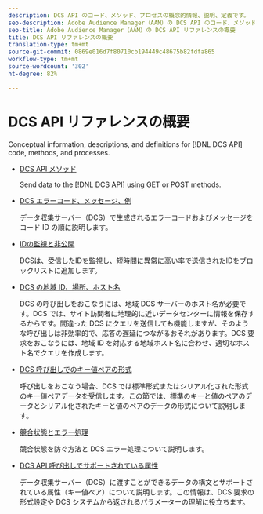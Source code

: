 ```yaml
---
description: DCS API のコード、メソッド、プロセスの概念的情報、説明、定義です。
seo-description: Adobe Audience Manager（AAM）の DCS API のコード、メソッド、プロセスの概念的情報、説明、定義です。
seo-title: Adobe Audience Manager（AAM）の DCS API リファレンスの概要
title: DCS API リファレンスの概要
translation-type: tm+mt
source-git-commit: 0869e016d7f80710cb194449c48675b82fdfa865
workflow-type: tm+mt
source-wordcount: '302'
ht-degree: 82%

---
```



# DCS API リファレンスの概要

Conceptual information, descriptions, and definitions for [!DNL DCS API] code, methods, and processes.

* [DCS API メソッド](/help/using/api/dcs-intro/dcs-api-reference/dcs-api-methods.md)

   Send data to the [!DNL DCS API] using GET or POST methods.

* [DCS エラーコード、メッセージ、例](/help/using/api/dcs-intro/dcs-api-reference/dcs-error-codes.md)

   データ収集サーバー（DCS）で生成されるエラーコードおよびメッセージをコード ID の順に説明します。

* [IDの監視と非公開](/help/using/api/dcs-intro/dcs-api-reference/id-monitoring-denylisting.md)

   DCSは、受信したIDを監視し、短時間に異常に高い率で送信されたIDをブロックリストに追加します。

* [DCS の地域 ID、場所、ホスト名](/help/using/api/dcs-intro/dcs-api-reference/dcs-regions.md)

   DCS の呼び出しをおこなうには、地域 DCS サーバーのホスト名が必要です。DCS では、サイト訪問者に地理的に近いデータセンターに情報を保存するからです。間違った DCS にクエリを送信しても機能しますが、そのような呼び出しは非効率的で、応答の遅延につながるおそれがあります。DCS 要求をおこなうには、地域 ID を対応する地域ホスト名に合わせ、適切なホスト名でクエリを作成します。

* [DCS 呼び出しでのキー値ペアの形式](/help/using/api/dcs-intro/dcs-api-reference/dcs-key-format.md)

   呼び出しをおこなう場合、DCS では標準形式またはシリアル化された形式のキー値ペアデータを受信します。この節では、標準のキーと値のペアのデータとシリアル化されたキーと値のペアのデータの形式について説明します。

* [競合状態とエラー処理](/help/using/api/dcs-intro/dcs-api-reference/dcs-race-conditions.md)

   競合状態を防ぐ方法と DCS エラー処理について説明します。

* [DCS API 呼び出しでサポートされている属性](/help/using/api/dcs-intro/dcs-api-reference/dcs-keys.md)

   データ収集サーバー（DCS）に渡すことができるデータの構文とサポートされている属性（キー値ペア）について説明します。この情報は、DCS 要求の形式設定や DCS システムから返されるパラメーターの理解に役立ちます。
